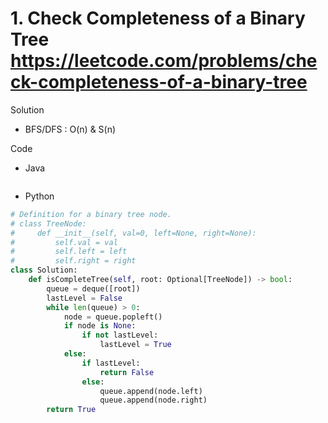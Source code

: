 # 1. Check Completeness of a Binary Tree https://leetcode.com/problems/check-completeness-of-a-binary-tree

Solution

- BFS/DFS : O(n) & S(n)

Code

- Java

```java

```

- Python

```python
# Definition for a binary tree node.
# class TreeNode:
#     def __init__(self, val=0, left=None, right=None):
#         self.val = val
#         self.left = left
#         self.right = right
class Solution:
    def isCompleteTree(self, root: Optional[TreeNode]) -> bool:
        queue = deque([root])
        lastLevel = False
        while len(queue) > 0:
            node = queue.popleft()
            if node is None:
                if not lastLevel:
                    lastLevel = True
            else:
                if lastLevel:
                    return False
                else:
                    queue.append(node.left)
                    queue.append(node.right)
        return True
```
